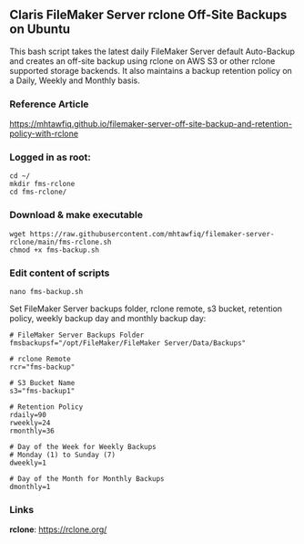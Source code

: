 ## Claris FileMaker Server rclone Off-Site Backups on Ubuntu
This bash script takes the latest daily FileMaker Server default Auto-Backup and creates an off-site backup using rclone on AWS S3 or other rclone supported storage backends.
It also maintains a backup retention policy on a Daily, Weekly and Monthly basis.

### Reference Article
https://mhtawfiq.github.io/filemaker-server-off-site-backup-and-retention-policy-with-rclone

### Logged in as root:
```
cd ~/
mkdir fms-rclone
cd fms-rclone/
```
### Download & make executable
```
wget https://raw.githubusercontent.com/mhtawfiq/filemaker-server-rclone/main/fms-rclone.sh
chmod +x fms-backup.sh
``` 
### Edit content of scripts
```
nano fms-backup.sh
```
Set FileMaker Server backups folder, rclone remote, s3 bucket, retention policy, weekly backup day and monthly backup day:
```
# FileMaker Server Backups Folder
fmsbackupsf="/opt/FileMaker/FileMaker Server/Data/Backups"

# rclone Remote
rcr="fms-backup"

# S3 Bucket Name
s3="fms-backup1"

# Retention Policy
rdaily=90
rweekly=24
rmonthly=36

# Day of the Week for Weekly Backups
# Monday (1) to Sunday (7)
dweekly=1

# Day of the Month for Monthly Backups
dmonthly=1
```


### Links
**rclone**: https://rclone.org/
